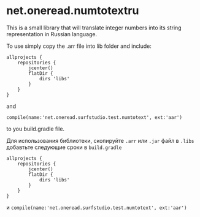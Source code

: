 # net.oneread.numtotextru
This is a small library that will translate integer numbers into its string representation in Russian language.

To use simply copy the .arr file into lib folder and include:

```
allprojects { 
	repositories { 
		jcenter() 
		flatDir { 
			dirs 'libs' 
		} 
	}
}
```

and 

````compile(name:'net.oneread.surfstudio.test.numtotext', ext:'aar')````

to you build.gradle file.


Для использования библиотеки, скопируйте `.arr` или `.jar` файл в `.libs` добавтьте следующие сроки в `build.gradle`
```
allprojects { 
	repositories { 
		jcenter() 
		flatDir { 
			dirs 'libs' 
		} 
	}
}
```
и 
`compile(name:'net.oneread.surfstudio.test.numtotext', ext:'aar')`
